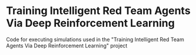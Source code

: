 # Training Intelligent Red Team Agents Via Deep Reinforcement Learning
 Code for executing simulations used in the "Training Intelligent Red Team Agents Via Deep Reinforcement Learning" project
